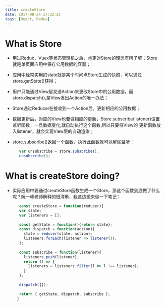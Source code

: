 ```yaml
---
title: createStore
date: 2017-08-24 17:32:25
tags: [React, Redux]
---
```


# What is Store

* 用过Redux，Vuex等状态管理机之后，肯定对Store的理念有所了解；Store就是单页面应用中保存公用数据的容器；
* 应用中经常实用的state就是某个时间点Store生成的快照，可以通过store.getState()获得；
* 用户只能通过View层发送Action来更改Store中的公用数据，而store.dispatch(),是View发出Action的唯一办法；
* Store通过Reducer在接收到一个Action后，更新相应的公用数据；
* 数据更新后，对应的View也要做相应的更新，Store.subscribe(listener)设置监听函数，一旦数据变化,就自动执行这个函数,所以只要将View的
  更新函数放入listener，就会实现View层的自动渲染；
* store.subscribe()返回一个函数，执行此函数就可以解除监听：

  ```javascript
     var unsubscribe = store.subscribe();
     unsubscribe();
  ``` 
# What is createStore doing?

* 实际应用中要通过createStore函数生成一个Store，那这个函数到底做了什么呢？阮一峰老师解释的很清晰，我这边搬来做一下笔记：

  ```javascript
     const createStore = function(reducer){
     var state;
     var listeners = [];
      
     const getState = function(){return state};
     const dispatch = function(action){
       state = reducer(state, action);
       listeners.forEach(listener => listener());
     };
      
     const subscribe = function(listener){
       listeners.push(listener);
       return () => {
         listeners = listeners.filter(l => l !== listener);
       }
     };
      
     dispatch({});
      
     return { getState, dispatch, subscribe };
    }
  ```
    

